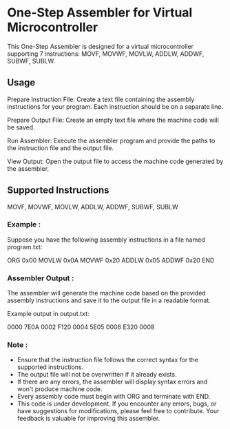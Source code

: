 
# One-Step Assembler for Virtual Microcontroller

This One-Step Assembler is designed for a virtual microcontroller supporting 7 instructions: MOVF, MOVWF, MOVLW, ADDLW, ADDWF, SUBWF, SUBLW.

## Usage
Prepare Instruction File: Create a text file containing the assembly instructions for your program. Each instruction should be on a separate line.

Prepare Output File: Create an empty text file where the machine code will be saved.

Run Assembler: Execute the assembler program and provide the paths to the instruction file and the output file.

View Output: Open the output file to access the machine code generated by the assembler.

## Supported Instructions
MOVF, MOVWF, MOVLW, ADDLW, ADDWF, SUBWF, SUBLW

### Example :
Suppose you have the following assembly instructions in a file named program.txt:

ORG 0x00
MOVLW 0x0A
MOVWF 0x20
ADDLW 0x05
ADDWF 0x20
END


### Assembler Output :
The assembler will generate the machine code based on the provided assembly instructions and save it to the output file in a readable format.

Example output in output.txt:

0000		7E0A
0002		F120
0004		5E05
0006		E320
0008		

### Note :

- Ensure that the instruction file follows the correct syntax for the supported instructions.
- The output file will not be overwritten if it already exists.
- If there are any errors, the assembler will display syntax errors and won't produce machine code.
- Every assembly code must begin with ORG and terminate with END.
- This code is under development. If you encounter any errors, bugs, or have suggestions for modifications, please feel free to contribute. Your feedback is valuable for improving this assembler.

